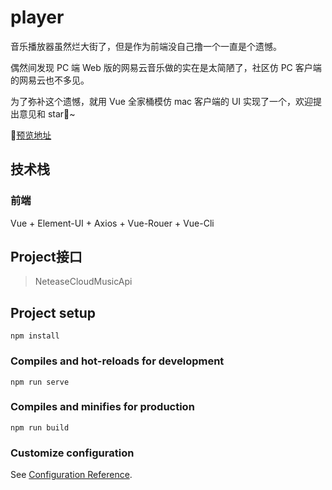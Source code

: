 # player

音乐播放器虽然烂大街了，但是作为前端没自己撸一个一直是个遗憾。

偶然间发现 PC 端 Web 版的网易云音乐做的实在是太简陋了，社区仿 PC 客户端的网易云也不多见。

为了弥补这个遗憾，就用 Vue 全家桶模仿 mac 客户端的 UI 实现了一个，欢迎提出意见和 star🌟~

💐[预览地址](http://lanboc.cn:8080)
## 技术栈

### 前端
Vue + Element-UI + Axios + Vue-Rouer + Vue-Cli

## Project接口

> NeteaseCloudMusicApi

## Project setup
```
npm install
```

### Compiles and hot-reloads for development
```
npm run serve
```

### Compiles and minifies for production
```
npm run build
```


### Customize configuration
See [Configuration Reference](https://cli.vuejs.org/config/).
